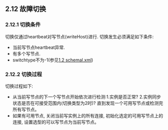## 2.12 故障切换

### 2.12.1  切换条件
切换仅通过heartbeat对写节点(writeHost)进行. 切换发生必须满足如下条件:

+ 当前写节点heartbeat异常.
+ 有多个写节点.
+ switchtype不为-1(参见[1.2 schemal.xml](../1.config_file/1.2_schema.xml.md))

### 2.12.2  切换过程
切换过程如下:

+ 从当前写节点的下一个写节点开始依次进行检测:1.实例是否正常?  2.实例同步状态是否在可接受范围内(切换类型为2时)?  直到发现一个可用写节点或检测完所有写节点。
+ 如果有可用节点, 关闭当前写实例上的所有连接, 初始化选定的可用写节点上的连接,  设置选型的可以写节点为当前写节点。

